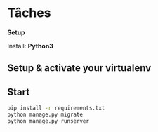 # Tâches

**Setup**

Install: **Python3**

## Setup & activate your virtualenv

## Start
```bash
pip install -r requirements.txt
python manage.py migrate
python manage.py runserver
```